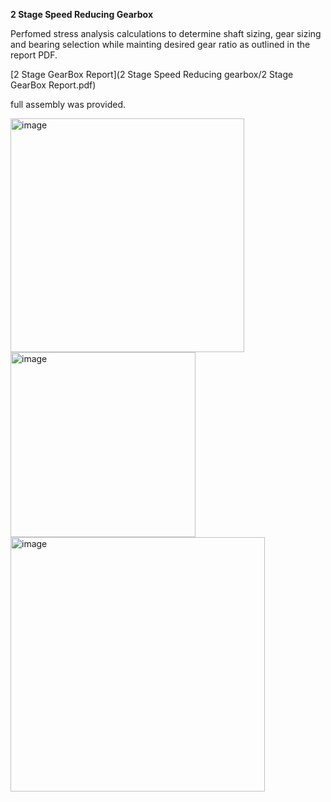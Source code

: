 **2 Stage Speed Reducing Gearbox**

Perfomed stress analysis calculations to determine shaft sizing, gear sizing and bearing selection while mainting desired gear ratio as outlined in the report PDF.

[2 Stage GearBox Report](2 Stage Speed Reducing gearbox/2 Stage GearBox Report.pdf)

full assembly was provided.

<img width="374" alt="image" src="https://github.com/user-attachments/assets/b533ae68-7b8e-4f0a-9ab3-126df62bd82b" />

<img width="296" alt="image" src="https://github.com/user-attachments/assets/5bc428ae-0d8b-45cf-9779-0c8a6ec135ff" />

<img width="407" alt="image" src="https://github.com/user-attachments/assets/4d8ff41a-3fd2-47d6-a6d7-7a751808850d" />

